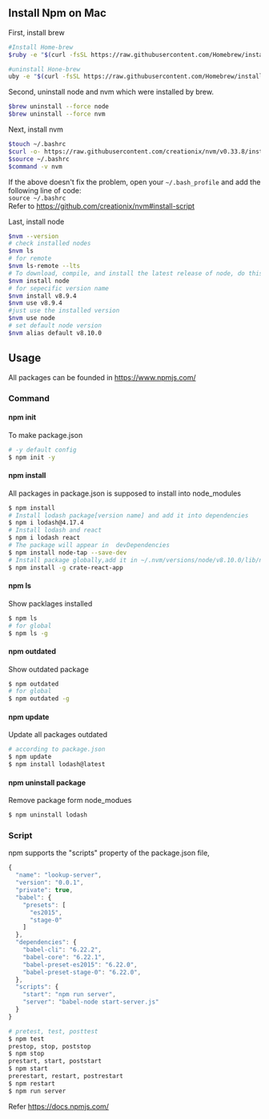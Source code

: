 ## Install Npm on Mac
First, install brew
``` bash
#Install Home-brew
$ruby -e "$(curl -fsSL https://raw.githubusercontent.com/Homebrew/install/master/install)"

#uninstall Hone-brew
uby -e "$(curl -fsSL https://raw.githubusercontent.com/Homebrew/install/master/uninstall)"
```
Second, uninstall node and nvm which were installed by brew.
``` bash
$brew uninstall --force node
$brew uninstall --force nvm
```
Next, install nvm
```bash
$touch ~/.bashrc
$curl -o- https://raw.githubusercontent.com/creationix/nvm/v0.33.8/install.sh | bash
$source ~/.bashrc
$command -v nvm 
```
If the above doesn't fix the problem, open your `~/.bash_profile` and add the following line of code:\
`source ~/.bashrc`\
Refer to https://github.com/creationix/nvm#install-script

Last, install node
```bash
$nvm --version
# check installed nodes
$nvm ls
# for remote 
$nvm ls-remote --lts
# To download, compile, and install the latest release of node, do this:
$nvm install node
# for sepecific version name
$nvm install v8.9.4
$nvm use v8.9.4
#just use the installed version
$nvm use node
# set default node version
$nvm alias default v8.10.0
```
## Usage
All packages can be founded in https://www.npmjs.com/
### Command
#### npm init
To make package.json
```bash
# -y default config 
$ npm init -y
```
#### npm install
All packages in package.json is supposed to install into node_modules
```bash
$ npm install
# Install lodash package[version name] and add it into dependencies
$ npm i lodash@4.17.4
# Install lodash and react
$ npm i lodash react
# The package will appear in  devDependencies
$ npm install node-tap --save-dev
# Install package globally,add it in ~/.nvm/versions/node/v8.10.0/lib/node_modules/create-react-app
$ npm install -g crate-react-app
```
#### npm ls
Show packlages installed
```bash
$ npm ls
# for global
$ npm ls -g
```
#### npm outdated
Show outdated package
```bash
$ npm outdated
# for global
$ npm outdated -g
```
#### npm update
Update all packages outdated
```bash
# according to package.json
$ npm update
$ npm install lodash@latest
```
#### npm uninstall package
Remove package form node_modues
```bash
$ npm uninstall lodash
``` 
### Script
npm supports the "scripts" property of the package.json file,
```javascript
{
  "name": "lookup-server",
  "version": "0.0.1",
  "private": true,
  "babel": {
    "presets": [
      "es2015",
      "stage-0"
    ]
  },
  "dependencies": {
    "babel-cli": "6.22.2",
    "babel-core": "6.22.1",
    "babel-preset-es2015": "6.22.0",
    "babel-preset-stage-0": "6.22.0",
  },
  "scripts": {
    "start": "npm run server",
    "server": "babel-node start-server.js"
  }
}

```
```bash
# pretest, test, posttest
$ npm test
prestop, stop, poststop
$ npm stop
prestart, start, poststart
$ npm start 
prerestart, restart, postrestart
$ npm restart
$ npm run server
```

Refer https://docs.npmjs.com/
